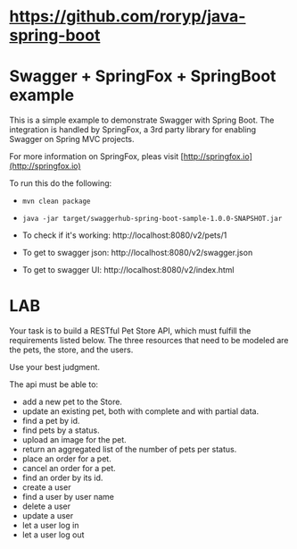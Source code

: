 # https://github.com/roryp/java-spring-boot



# Swagger + SpringFox + SpringBoot example

This is a simple example to demonstrate Swagger with Spring Boot.  The integration
is handled by SpringFox, a 3rd party library for enabling Swagger on Spring MVC projects.

For more information on SpringFox, pleas visit [http://springfox.io](http://springfox.io)

To run this do the following:

- `mvn clean package`
- `java -jar target/swaggerhub-spring-boot-sample-1.0.0-SNAPSHOT.jar`


- To check if it's working: http://localhost:8080/v2/pets/1
- To get to swagger json: http://localhost:8080/v2/swagger.json
- To get to swagger UI: http://localhost:8080/v2/index.html

# LAB

Your task is to build a RESTful Pet Store API, which must fulfill the requirements listed below. The three resources that need to be modeled are the pets, the store, and the users. 

Use your best judgment.

The api must be able to:

- add a new pet to the Store.
- update an existing pet, both with complete and with partial data. 
- find a pet by id.
- find pets by a status.
- upload an image for the pet.
- return an aggregated list of the number of pets per status.
- place an order for a pet.
- cancel an order for a pet.
- find an order by its id.
- create a user
- find a user by user name
- delete a user
- update a user
- let a user log in
- let a user log out